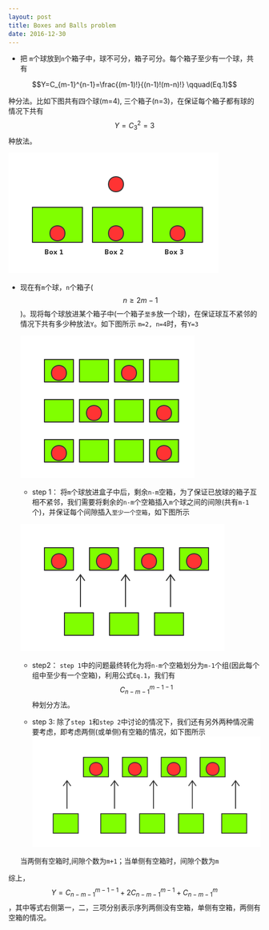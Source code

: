 ```yaml
---
layout: post
title: Boxes and Balls problem
date: 2016-12-30
---
```


* 把 `m`个球放到`n`个箱子中，球不可分，箱子可分。每个箱子至少有一个球，共有

$$Y=C_{m-1}^{n-1}=\frac{(m-1)!}{(n-1)!(m-n)!} \qquad(Eq.1)$$

种分法。比如下图共有四个球(m=4), 三个箱子(n=3)，在保证每个箱子都有球的情况下共有 $$Y=C_3^2=3$$种放法。

![boxes](/assets/images/boxes.png)

* 现在有`m`个球，`n`个箱子($$n\ge 2m-1$$)。现将每个球放进某个箱子中(一个箱子`至多`放一个球)，在保证球互不紧邻的情况下共有多少种放法`Y`。如下图所示 `m=2, n=4`时，有`Y=3`

  ![boxes](/assets/images/boxes_2.png)

  * step 1：
 将`m`个球放进盒子中后，剩余`n-m`空箱，为了保证已放球的箱子互相不紧邻，我们需要将剩余的`n-m`个空箱插入`m`个球之间的间隙(共有`m-1`个)，并保证每个间隙插入``至少一个空箱``，如下图所示

  ![boxes](/assets/images/boxes_input.png)
  * step2：
 `step 1`中的问题最终转化为将`n-m`个空箱划分为`m-1`个组(因此每个组中至少有一个空箱)，利用公式`Eq.1`，我们有$$C_{n-m-1}^{m-1-1}$$种划分方法。

  * step 3:
  除了`step 1`和`step 2`中讨论的情况下，我们还有另外两种情况需要考虑，即考虑两侧(或单侧)有空箱的情况，如下图所示
  ![boxes](/assets/images/boxes_input_2.png)

  当两侧有空箱时,间隙个数为`m+1`；当单侧有空箱时，间隙个数为`m`

综上，$$ Y=C_{n-m-1}^{m-1-1}+2C_{n-m-1}^{m-1}+C_{n-m-1}^{m} $$，其中等式右侧第一，二，三项分别表示序列两侧没有空箱，单侧有空箱，两侧有空箱的情况。
